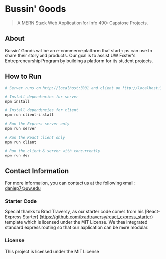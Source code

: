 # Bussin' Goods
> A MERN Stack Web Application for Info 490: Capstone Projects.

## About
Bussin' Goods will be an e-commerce platform that start-ups can use to share their story and products. Our goal is to assist UW Foster's Entrepreneurship Program by building a platform for its student projects.

## How to Run
``` bash
# Server runs on http://localhost:3001 and client on http://localhost:3000

# Install dependencies for server
npm install

# Install dependencies for client
npm run client-install

# Run the Express server only
npm run server

# Run the React client only
npm run client

# Run the client & server with concurrently
npm run dev
```

## Contact Information
For more information, you can contact us at the following email:
daniep7@uw.edu

### Starter Code
Special thanks to Brad Traversy, as our starter code comes from his [React-Express Starter] (https://github.com/bradtraversy/react_express_starter) template which is licensed under the MIT License. We then integrated standard express routing so that our application can be more modular.


### License
This project is licensed under the MIT License
